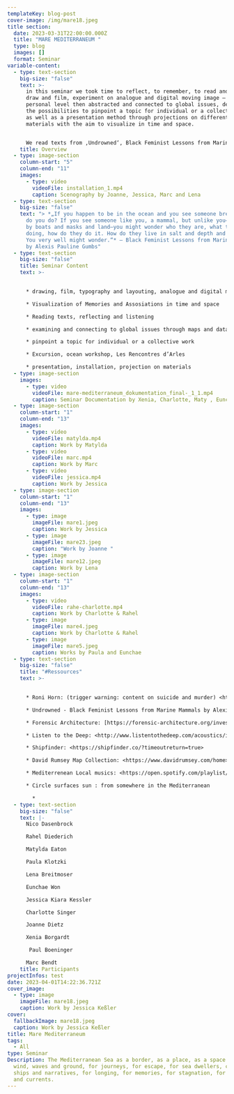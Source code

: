 ```yaml
---
templateKey: blog-post
cover-image: /img/mare18.jpeg
title section:
  date: 2023-03-31T22:00:00.000Z
  title: "MARE MEDITERRANEUM "
  type: blog
  images: []
  format: Seminar
variable-content:
  - type: text-section
    big-size: "false"
    text: >-
      in this seminar we took time to reflect, to remember, to read and write,
      draw and film, experiment on analogue and digital moving image — on a
      personal level then abstracted and connected to global issues, dealt with
      the possibilities to pinpoint a topic for individual or a collective work
      as well as a presentation method through projections on different
      materials with the aim to visualize in time and space. 


      We read texts from ‚Undrowned‘, Black Feminist Lessons from Marine Mammals by Alexis Pauline Gumbs, listened to ‚Saying Water‘, a monologue by Roni Horn, followed investigations of Forensic Architecture and Migrant Journal, browsed through geographic maps, charts and data sources. — and then we went to the beach. I mean, we had to. We travelled to southern france work in Marseille and to visit Les Rencontres d’Arles.
    title: Overview
  - type: image-section
    column-start: "5"
    column-end: "11"
    images:
      - type: video
        videoFile: installation_1.mp4
        caption: Scenography by Joanne, Jessica, Marc and Lena
  - type: text-section
    big-size: "false"
    text: "> *„If you happen to be in the ocean and you see someone breathing, what
      do you do? If you see someone like you, a mammal, but unlike you—not bound
      by boats and masks and land—you might wonder who they are, what they are
      doing, how do they do it. How do they live in salt and depth and motion?
      You very well might wonder.“* — Black Feminist Lessons from Marine Mammals
      by Alexis Pauline Gumbs"
  - type: text-section
    big-size: "false"
    title: Seminar Content
    text: >-
      

      * drawing, film, typography and layouting, analogue and digital motion sickness

      * Visualization of Memories and Assosiations in time and space

      * Reading texts, reflecting and listening

      * examining and connecting to global issues through maps and data sources

      * pinpoint a topic for individual or a collective work

      * Excursion, ocean workshop, Les Rencontres d’Arles

      * presentation, installation, projection on materials
  - type: image-section
    images:
      - type: video
        videoFile: mare-mediterraneum_dokumentation_final-_1_1.mp4
        caption: Seminar Documentation by Xenia, Charlotte, Maty , Eunchae and Rahel
  - type: image-section
    column-start: "1"
    column-end: "13"
    images:
      - type: video
        videoFile: matylda.mp4
        caption: Work by Matylda
      - type: video
        videoFile: marc.mp4
        caption: Work by Marc
      - type: video
        videoFile: jessica.mp4
        caption: Work by Jessica
  - type: image-section
    column-start: "1"
    column-end: "13"
    images:
      - type: image
        imageFile: mare1.jpeg
        caption: Work by Jessica
      - type: image
        imageFile: mare23.jpeg
        caption: "Work by Joanne "
      - type: image
        imageFile: mare12.jpeg
        caption: Work by Lena
  - type: image-section
    column-start: "1"
    column-end: "13"
    images:
      - type: video
        videoFile: rahe-charlotte.mp4
        caption: Work by Charlotte & Rahel
      - type: image
        imageFile: mare4.jpeg
        caption: Work by Charlotte & Rahel
      - type: image
        imageFile: mare5.jpeg
        caption: Works by Paula and Eunchae
  - type: text-section
    big-size: "false"
    title: "#Ressources"
    text: >-
      

      * Roni Horn: (trigger warning: content on suicide and murder) <https://www.youtube.com/watch?v=fkvoe7s1NVg&t=2345s&ab_channel=LouisianaChannel>

      * Undrowned - Black Feminist Lessons from Marine Mammals by Alexis Pauline Gumbs <https://drive.google.com/drive/folders/1L34KxgyAd2I333AekdvBKbl9kYxsdJJC>

      * Forensic Architecture: [https://forensic-architecture.org/investigation/shipwreck-at-the-threshold-of-europe#:~:text=It sank 280m beyond the,reach EU shores by sea](https://forensic-architecture.org/investigation/shipwreck-at-the-threshold-of-europe#:~:text=It%20sank%20280m%20beyond%20the,reach%20EU%20shores%20by%20sea) (on the topic of migration on the Mediterranean Sea. TW: shipwreck, drowning)

      * Listen to the Deep: <http://www.listentothedeep.com/acoustics/index.php>

      * Shipfinder: <https://shipfinder.co/?timeoutreturn=true>

      * David Rumsey Map Collection: <https://www.davidrumsey.com/home>

      * Mediterrenean Local musics: <https://open.spotify.com/playlist/2RzJtMpbEZnSS5rfMt0qtZ?si=coP1wM08Rn6xrQfoNpyVcw&utm_source=copy-link>

      * Circle surfaces sun : from somewhere in the Mediterranean

        *
  - type: text-section
    big-size: "false"
    text: |-
      Nico Dasenbrock 

      Rahel Diederich 

      Matylda Eaton 

      Paula Klotzki 

      Lena Breitmoser 

      Eunchae Won 

      Jessica Kiara Kessler 

      Charlotte Singer 

      Joanne Dietz 

      Xenia Borgardt

       Paul Boeninger 

      Marc Bendt
    title: Participants
projectInfos: test
date: 2023-04-01T14:22:36.721Z
cover_image:
  - type: image
    imageFile: mare18.jpeg
    caption: Work by Jessica Keßler
cover:
  fallbackImage: mare18.jpeg
  caption: Work by Jessica Keßler
title: Mare Mediterraneum
tags:
  - All
type: Seminar
Description: The Mediterranean Sea as a border, as a place, as a space - for
  wind, waves and ground, for journeys, for escape, for sea dwellers, cargo
  ships and narratives, for longing, for memories, for stagnation, for movement
  and currents.
---
```

